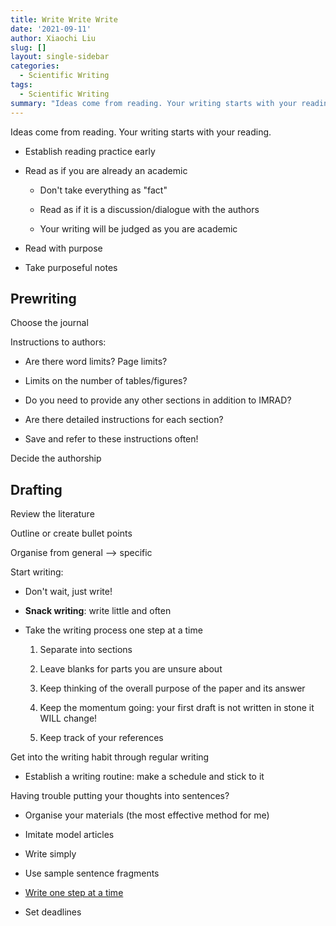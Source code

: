 ```yaml
---
title: Write Write Write
date: '2021-09-11'
author: Xiaochi Liu
slug: []
layout: single-sidebar
categories:
  - Scientific Writing
tags:
  - Scientific Writing
summary: "Ideas come from reading. Your writing starts with your reading."
---
```


Ideas come from reading.
Your writing starts with your reading.

* Establish reading practice early

* Read as if you are already an academic
    - Don't take everything as "fact"
    
    - Read as if it is a discussion/dialogue with the authors
    
    - Your writing will be judged as you are academic

* Read with purpose

* Take purposeful notes



## Prewriting

Choose the journal

Instructions to authors:

* Are there word limits? Page limits?

* Limits on the number of tables/figures?

* Do you need to provide any other sections in addition to IMRAD?

* Are there detailed instructions for each section?

* Save and refer to these instructions often!

Decide the authorship




## Drafting

Review the literature

Outline or create bullet points

Organise from general --> specific

Start writing:

* Don't wait, just write!

* **Snack writing**: write little and often

* Take the writing process one step at a time
    1. Separate into sections
    
    2. Leave blanks for parts you are unsure about
    
    3. Keep thinking of the overall purpose of the paper and its answer
    
    4. Keep the momentum going: your first draft is not written in stone it WILL change!
    
    5. Keep track of your references

Get into the writing habit through regular writing

* Establish a writing routine: make a schedule and stick to it

Having trouble putting your thoughts into sentences?

* Organise your materials (the most effective method for me)

* Imitate model articles

* Write simply

* Use sample sentence fragments

* [Write one step at a time](https://www.phrasebank.manchester.ac.uk/)

* Set deadlines
